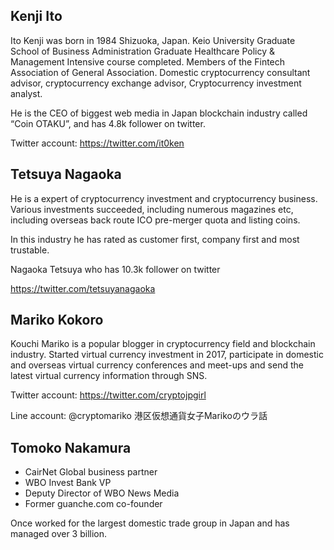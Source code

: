 ## Kenji Ito

Ito Kenji was born in 1984 Shizuoka, Japan. Keio University Graduate School of Business Administration Graduate Healthcare Policy & Management Intensive course completed. Members of the Fintech Association of General Association. Domestic cryptocurrency consultant advisor, cryptocurrency exchange advisor, Cryptocurrency investment analyst.

He is the CEO of biggest web media in Japan blockchain industry called “Coin OTAKU”, and has 4.8k follower on twitter. 

Twitter account: https://twitter.com/it0ken

## Tetsuya Nagaoka

He is a expert of cryptocurrency investment and cryptocurrency business. Various investments succeeded, including numerous magazines etc, including overseas back route ICO pre-merger quota and listing coins.

In this industry he has rated as customer first, company first and most trustable.   

Nagaoka Tetsuya who has 10.3k follower on twitter

https://twitter.com/tetsuyanagaoka

## Mariko Kokoro

Kouchi Mariko is a popular blogger in cryptocurrency field and blockchain industry.
Started virtual currency investment in 2017, participate in domestic and overseas virtual currency conferences and meet-ups and send the latest virtual currency information through SNS.

Twitter account: https://twitter.com/cryptojpgirl

Line account: @cryptomariko 港区仮想通貨女子Marikoのウラ話

## Tomoko Nakamura

 * CairNet Global business partner 
 * WBO Invest Bank VP
 * Deputy Director of WBO News Media
 * Former guanche.com co-founder

Once worked for the largest domestic trade group in Japan and has managed over 3 billion.